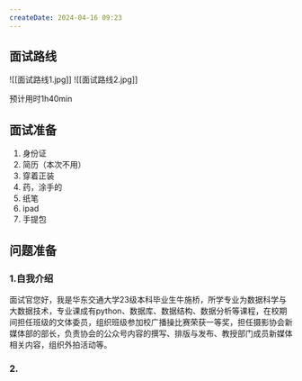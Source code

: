 ```yaml
---
createDate: 2024-04-16 09:23
---
```


## 面试路线
![[面试路线1.jpg]] ![[面试路线2.jpg]]

预计用时1h40min

## 面试准备
1. 身份证
2. 简历（本次不用）
3. 穿着正装
4. 药，涂手的
5. 纸笔
6. ipad
7. 手提包
## 问题准备
### 1.自我介绍

面试官您好，我是华东交通大学23级本科毕业生牛施桥，所学专业为数据科学与大数据技术，专业课成有python、数据库、数据结构、数据分析等课程，在校期间担任班级的文体委员，组织班级参加校广播操比赛荣获一等奖，担任摄影协会新媒体部的部长，负责协会的公众号内容的撰写、排版与发布、教授部门成员新媒体相关内容，组织外拍活动等。

### 2.